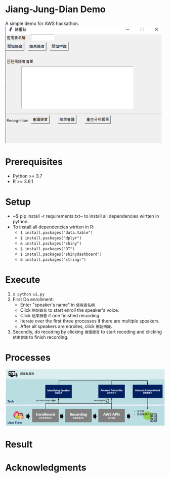 # Jiang-Jung-Dian Demo
A simple demo for AWS hackathon.
![](./ui.PNG)

# Prerequisites
- Python >= 3.7
- R >= 3.6.1

# Setup
- ~$ pip install -r requirements.txt~ to install all dependencies wirtten in python. 
- To install all dependencies wirtten in R: 
    - `$ install.packages("data.table")`
    - `$ install.packages("dplyr")`
    - `& install.packages("shiny")`
    - `$ install.packages("DT")`
    - `$ install.packages("shinydashboard")`
    - `& install.packages("stringr")`

# Execute
1. `$ python ui.py`
2. First Do enrollment:
    - Enter "speaker's name" in `使用者名稱`
    - Click `開始錄音` to start enroll the speaker's voice.
    - Click `結束錄音` if one finished recording. 
    - Iterate over the first three processes if there are multiple speakers. 
    - After all speakers are enrolles, click `開始辨識`. 
3. Secondly, do recoding by clicking `會議錄音` to start recoding and clicking `結束會議` to finish recording.  

# Processes
![](./structure.PNG)
# Result


# Acknowledgments

